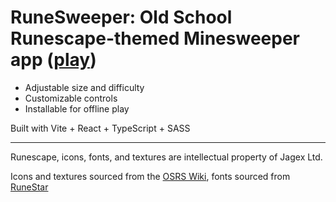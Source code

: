 # RuneSweeper: Old School Runescape-themed Minesweeper app ([play](https://petertyliu.github.io/runesweeper/))

- Adjustable size and difficulty
- Customizable controls
- Installable for offline play

Built with Vite + React + TypeScript + SASS

---

Runescape, icons, fonts, and textures are intellectual property of Jagex Ltd.

Icons and textures sourced from the [OSRS Wiki](https://oldschool.runescape.wiki/), fonts sourced from [RuneStar](https://github.com/RuneStar/fonts)
